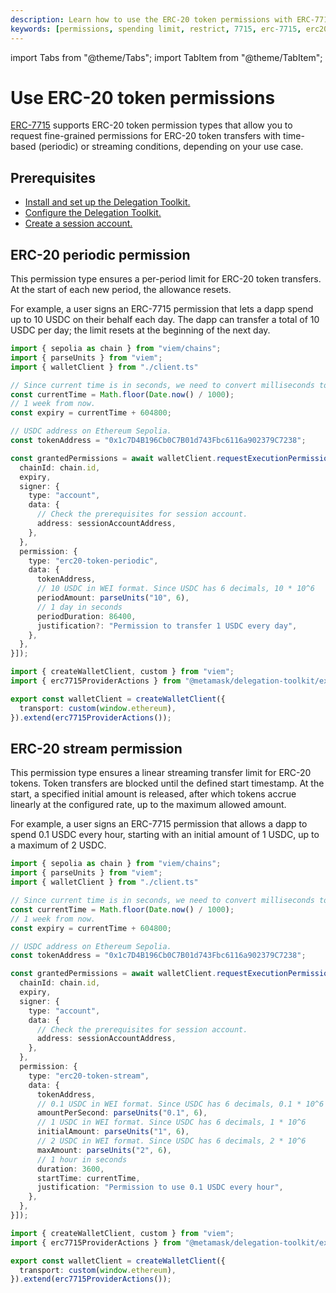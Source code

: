 ```yaml
---
description: Learn how to use the ERC-20 token permissions with ERC-7715.
keywords: [permissions, spending limit, restrict, 7715, erc-7715, erc20-permissions]
---
```


import Tabs from "@theme/Tabs"; 
import TabItem from "@theme/TabItem";

# Use ERC-20 token permissions
 
[ERC-7715](https://eips.ethereum.org/EIPS/eip-7715) supports ERC-20 token permission types that allow you to request fine-grained
permissions for ERC-20 token transfers with time-based (periodic) or streaming conditions, depending on your use case.

## Prerequisites

- [Install and set up the Delegation Toolkit.](../../../get-started/install.md)
- [Configure the Delegation Toolkit.](../../configure-toolkit.md)
- [Create a session account.](../execute-on-metamask-user-behalf.md#3-set-up-a-session-account)

## ERC-20 periodic permission

This permission type ensures a per-period limit for ERC-20 token transfers. At the start of each new period, the allowance resets.

For example, a user signs an ERC-7715 permission that lets a dapp spend up to 10 USDC on their behalf each day. The dapp can transfer a total of
10 USDC per day; the limit resets at the beginning of the next day.

<Tabs>
<TabItem value="example.ts">

```typescript
import { sepolia as chain } from "viem/chains";
import { parseUnits } from "viem";
import { walletClient } from "./client.ts"

// Since current time is in seconds, we need to convert milliseconds to seconds.
const currentTime = Math.floor(Date.now() / 1000);
// 1 week from now.
const expiry = currentTime + 604800;

// USDC address on Ethereum Sepolia.
const tokenAddress = "0x1c7D4B196Cb0C7B01d743Fbc6116a902379C7238";

const grantedPermissions = await walletClient.requestExecutionPermissions([{
  chainId: chain.id,
  expiry,
  signer: {
    type: "account",
    data: {
      // Check the prerequisites for session account.
      address: sessionAccountAddress,
    },
  },
  permission: {
    type: "erc20-token-periodic",
    data: {
      tokenAddress,
      // 10 USDC in WEI format. Since USDC has 6 decimals, 10 * 10^6
      periodAmount: parseUnits("10", 6),
      // 1 day in seconds
      periodDuration: 86400,
      justification?: "Permission to transfer 1 USDC every day",
    },
  },
}]);
```

</TabItem>
<TabItem value="client.ts">

```typescript
import { createWalletClient, custom } from "viem";
import { erc7715ProviderActions } from "@metamask/delegation-toolkit/experimental";

export const walletClient = createWalletClient({
  transport: custom(window.ethereum),
}).extend(erc7715ProviderActions());
```

</TabItem>
</Tabs>

## ERC-20 stream permission

This permission type ensures a linear streaming transfer limit for ERC-20 tokens. Token transfers are blocked until the 
defined start timestamp. At the start, a specified initial amount is released, after which tokens accrue linearly at the
configured rate, up to the maximum allowed amount.

For example, a user signs an ERC-7715 permission that allows a dapp to spend 0.1 USDC every hour, starting with an initial amount
of 1 USDC, up to a maximum of 2 USDC.

<Tabs>
<TabItem value="example.ts">

```typescript
import { sepolia as chain } from "viem/chains";
import { parseUnits } from "viem";
import { walletClient } from "./client.ts"

// Since current time is in seconds, we need to convert milliseconds to seconds.
const currentTime = Math.floor(Date.now() / 1000);
// 1 week from now.
const expiry = currentTime + 604800;

// USDC address on Ethereum Sepolia.
const tokenAddress = "0x1c7D4B196Cb0C7B01d743Fbc6116a902379C7238";

const grantedPermissions = await walletClient.requestExecutionPermissions([{
  chainId: chain.id,
  expiry,
  signer: {
    type: "account",
    data: {
      // Check the prerequisites for session account.
      address: sessionAccountAddress,
    },
  },
  permission: {
    type: "erc20-token-stream",
    data: {
      tokenAddress,
      // 0.1 USDC in WEI format. Since USDC has 6 decimals, 0.1 * 10^6
      amountPerSecond: parseUnits("0.1", 6),
      // 1 USDC in WEI format. Since USDC has 6 decimals, 1 * 10^6
      initialAmount: parseUnits("1", 6),
      // 2 USDC in WEI format. Since USDC has 6 decimals, 2 * 10^6
      maxAmount: parseUnits("2", 6),
      // 1 hour in seconds
      duration: 3600,
      startTime: currentTime,
      justification: "Permission to use 0.1 USDC every hour",
    },
  },
}]);
```

</TabItem>
<TabItem value="client.ts">

```typescript
import { createWalletClient, custom } from "viem";
import { erc7715ProviderActions } from "@metamask/delegation-toolkit/experimental";

export const walletClient = createWalletClient({
  transport: custom(window.ethereum),
}).extend(erc7715ProviderActions());
```

</TabItem>
</Tabs>